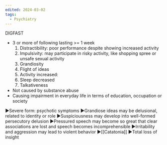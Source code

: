 ```yaml
---
edited: 2024-03-02
tags:
  - Psychiatry
---
```

DIGFAST
- 3 or more of following lasting >= 1 week
	1. Distractibility: poor performance despite showing increased activity 
	2. Impulsivity: may participate in risky activity, like shopping spree or unsafe sexual activity 
	3. Grandiosity
	4. Flight of ideas
	5. Activity increased: 
	6. Sleep decreased
	7. Talkativeness 
- Not caused by substance abuse
- Causing impairment in everyday life in terms of education, occupation or society

►Severe form: psychotic symptoms
	►Grandiose ideas may be delusional, related to identity or role
	►Suspiciousness may develop into well-formed persecutory delusion
	►Pressured speech may become so great that clear associations are lost and speech becomes incomprehensible
	►Irritability and aggression may lead to violent behavior
	►[[Catatonia]] 
	►Total loss of insight